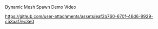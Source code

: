 Dynamic Mesh Spawn Demo Video

https://github.com/user-attachments/assets/eaf2b760-670f-46d6-9929-c53aaf7ec3e0

